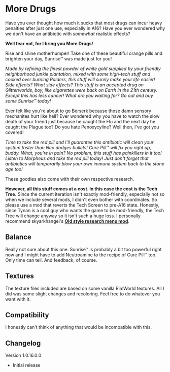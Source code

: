 # More Drugs
Have you ever thought how much it sucks that most drugs can incur heavy penalties after just one use, especially in A16? Have you ever wondered why we don't have an antibiotic with *somewhat* realistic effects?

**Well fear not, for I bring you More Drugs!**

Rise and shine motherhumper! Take one of these beautiful orange pills and brighten your day, Sunrise™ was made just for you!

*Made by refining the finest powder of white gold supplied by your friendly neighborhood junkie plantation, mixed with some high-tech stuff and cooked over burning Raiders, this stuff will surely make your life easier! Side effects? What side effects? This stuff is an accepted drug on Glitterworlds, boy, like cigarettes were back on Earth in the 21th century. Except this has less cancer! What are you waiting for? Go out and buy some Sunrise™ today!*

Ever felt like you're about to go Berserk because those damn sensory mechanites hurt like hell? Ever wondered why you have to watch the slow death of your friend just because he caught the Flu and the next day he caught the Plague too? Do you hate Penoxycyline? Well then, I've got you covered!

*Time to take the red pill and I'll guarantee this antibiotic will clean your system faster than Neo dodges bullets! Cure Pill™ will fix you right up, buddy. What, you're in pain? No problem, this stuff has painkillers in it too! Listen to Morpheus and take the red pill today! Just don't forget that antibiotics will temporarily blow your own immune system back to the stone age too!*

These goodies also come with their own respective research.

**However, all this stuff comes at a cost. In this case the cost is the Tech Tree.**
Since the current iteration isn't exactly mod-friendly, especially not so when we include several mods, I didn't even bother with coordinates. So please use a mod that reverts the Tech Screen to pre-A16 state. Honestly, since Tynan is a cool guy who wants the game to be mod-friendly, the Tech Tree will change anyway so it isn't such a huge loss.
I personally recommend skyarkhangel's **[Old style research menu mod](https://ludeon.com/forums/index.php?topic=28609.0)**.

## Balance
Really not sure about this one. Sunrise™ is probably a bit too powerful right now and I might have to add Neutroamine to the recipe of Cure Pill™ too. Only time can tell. And feedback, of course.

## Textures
The texture files included are based on some vanilla RimWorld textures. All I did was some slight changes and recoloring. Feel free to do whatever you want with it.

## Compatibility
I honestly can't think of anything that would be incompatible with this.

## Changelog
Version 1.0.16.0.0
- Initial release

